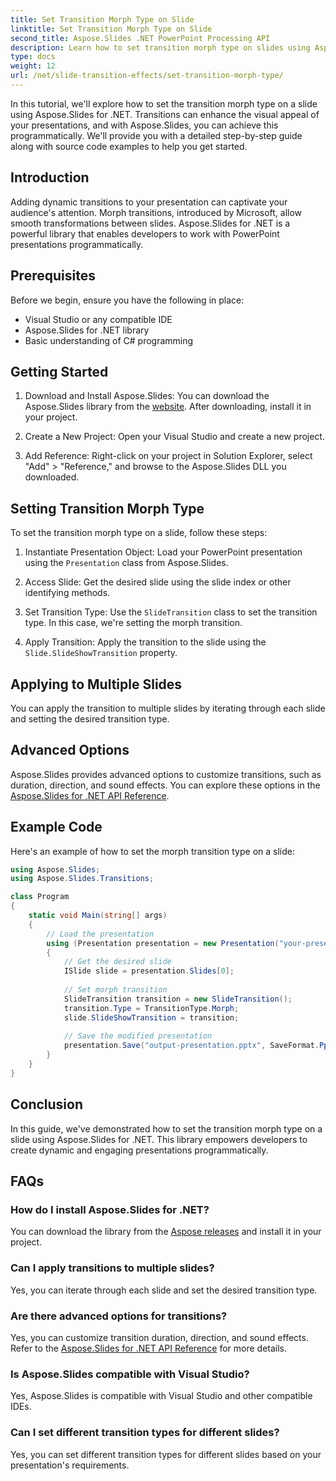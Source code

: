 ```yaml
---
title: Set Transition Morph Type on Slide
linktitle: Set Transition Morph Type on Slide
second_title: Aspose.Slides .NET PowerPoint Processing API
description: Learn how to set transition morph type on slides using Aspose.Slides for .NET. Step-by-step guide with code examples. Enhance your presentations now! 
type: docs
weight: 12
url: /net/slide-transition-effects/set-transition-morph-type/
---
```

In this tutorial, we'll explore how to set the transition morph type on a slide using Aspose.Slides for .NET. Transitions can enhance the visual appeal of your presentations, and with Aspose.Slides, you can achieve this programmatically. We'll provide you with a detailed step-by-step guide along with source code examples to help you get started.

## Introduction
Adding dynamic transitions to your presentation can captivate your audience's attention. Morph transitions, introduced by Microsoft, allow smooth transformations between slides. Aspose.Slides for .NET is a powerful library that enables developers to work with PowerPoint presentations programmatically.

## Prerequisites
Before we begin, ensure you have the following in place:
- Visual Studio or any compatible IDE
- Aspose.Slides for .NET library
- Basic understanding of C# programming

## Getting Started
1. Download and Install Aspose.Slides: You can download the Aspose.Slides library from the [ website](https://releases.aspose.com/slides/net/). After downloading, install it in your project.

2. Create a New Project: Open your Visual Studio and create a new project.

3. Add Reference: Right-click on your project in Solution Explorer, select "Add" > "Reference," and browse to the Aspose.Slides DLL you downloaded.

## Setting Transition Morph Type
To set the transition morph type on a slide, follow these steps:

1. Instantiate Presentation Object: Load your PowerPoint presentation using the `Presentation` class from Aspose.Slides.

2. Access Slide: Get the desired slide using the slide index or other identifying methods.

3. Set Transition Type: Use the `SlideTransition` class to set the transition type. In this case, we're setting the morph transition.

4. Apply Transition: Apply the transition to the slide using the `Slide.SlideShowTransition` property.

## Applying to Multiple Slides
You can apply the transition to multiple slides by iterating through each slide and setting the desired transition type.

## Advanced Options
Aspose.Slides provides advanced options to customize transitions, such as duration, direction, and sound effects. You can explore these options in the [Aspose.Slides for .NET API Reference](https://reference.aspose.com/slides/net/).

## Example Code
Here's an example of how to set the morph transition type on a slide:

```csharp
using Aspose.Slides;
using Aspose.Slides.Transitions;

class Program
{
    static void Main(string[] args)
    {
        // Load the presentation
        using (Presentation presentation = new Presentation("your-presentation.pptx"))
        {
            // Get the desired slide
            ISlide slide = presentation.Slides[0];
            
            // Set morph transition
            SlideTransition transition = new SlideTransition();
            transition.Type = TransitionType.Morph;
            slide.SlideShowTransition = transition;
            
            // Save the modified presentation
            presentation.Save("output-presentation.pptx", SaveFormat.Pptx);
        }
    }
}
```

## Conclusion
In this guide, we've demonstrated how to set the transition morph type on a slide using Aspose.Slides for .NET. This library empowers developers to create dynamic and engaging presentations programmatically.

## FAQs

### How do I install Aspose.Slides for .NET?
You can download the library from the [Aspose releases](https://releases.aspose.com/slides/net/) and install it in your project.

### Can I apply transitions to multiple slides?
Yes, you can iterate through each slide and set the desired transition type.

### Are there advanced options for transitions?
Yes, you can customize transition duration, direction, and sound effects. Refer to the [Aspose.Slides for .NET API Reference](https://reference.aspose.com/slides/net/) for more details.

### Is Aspose.Slides compatible with Visual Studio?
Yes, Aspose.Slides is compatible with Visual Studio and other compatible IDEs.

### Can I set different transition types for different slides?
Yes, you can set different transition types for different slides based on your presentation's requirements.